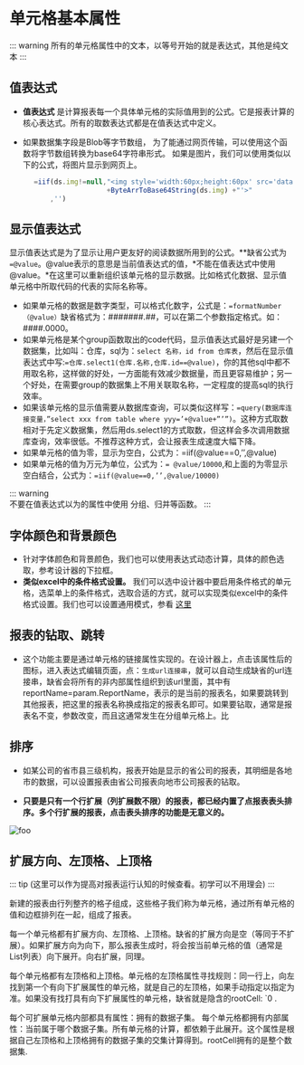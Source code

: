 # 单元格基本属性

::: warning
所有的单元格属性中的文本，以等号开始的就是表达式，其他是纯文本
:::

## 值表达式

- **值表达式** 是计算报表每一个具体单元格的实际值用到的公式。它是报表计算的核心表达式。所有的取数表达式都是在值表达式中定义。

- 如果数据集字段是Blob等字节数组， 为了能通过网页传输，可以使用这个函数将字节数组转换为base64字符串形式。
      如果是图片，我们可以使用类似以下的公式，将图片显示到网页上。
``` js
      =iif(ds.img!=null,"<img style='width:60px;height:60px' src='data:image/png;base64,"
                        +ByteArrToBase64String(ds.img) +"'>"
          ,'')
```
  
## 显示值表达式
 显示值表达式是为了显示让用户更友好的阅读数据所用到的公式。**缺省公式为`=@value`。@value表示的意思是当前值表达式的值，*不能在值表达式中使用@value。*在这里可以重新组织该单元格的显示数据。比如格式化数据、显示值单元格中所取代码的代表的实际名称等。
   + 如果单元格的数据是数字类型，可以格式化数字，公式是：`=formatNumber（@value）`缺省格式为：#######.##，可以在第二个参数指定格式。如：####.0000。
   + 如果单元格是某个group函数取出的code代码，显示值表达式最好是另建一个数据集，比如叫：仓库，sql为：`select 名称，id from 仓库表`，然后在显示值表达式中写:`=仓库.select1(仓库.名称,仓库.id==@value)`，你的其他sql中都不用取名称，这样做的好处，一方面能有效减少数据量，而且更容易维护；另一个好处，在需要group的数据集上不用关联取名称，一定程度的提高sql的执行效率。
   + 如果该单元格的显示值需要从数据库查询，可以类似这样写：`=query(数据库连接变量，”select xxx from table where yyy=’+@value+”’”)`。这种方式取数相对于先定义数据集，然后用ds.select1的方式取数，但这样会多次调用数据库查询，效率很低。不推荐这种方式，会让报表生成速度大幅下降。
   + 如果单元格的值为零，显示为空白，公式为：=iif(@value==0,’’,@value)
   + 如果单元格的值为万元为单位，公式为：`= @value/10000`,和上面的为零显示空白结合，公式为：`=iif(@value==0,’’,@value/10000)`
          
::: warning  
  不要在值表达式以为的属性中使用 分组、归并等函数。
:::
## 字体颜色和背景颜色
- 针对字体颜色和背景颜色，我们也可以使用表达式动态计算，具体的颜色选取，参考设计器的下拉框。
- **类似excel中的条件格式设置。** 我们可以选中设计器中要启用条件格式的单元格，选菜单上的条件格式，选取合适的方式，就可以实现类似excel中的条件格式设置。我们也可以设置通用模式，参看 [这里](../../zh/conf/base.md#前端隔行变色和条件颜色的配置)

## 报表的钻取、跳转
- 这个功能主要是通过单元格的链接属性实现的。在设计器上，点击该属性后的图标，进入表达式编辑页面，点：`生成url连接串`，就可以自动生成缺省的url连接串，缺省会将所有的非内部属性组织到该url里面，其中有reportName=param.ReportName，表示的是当前的报表名，如果要跳转到其他报表，把这里的报表名称换成指定的报表名即可。如果要钻取，通常是报表名不变，参数改变，而且这通常发生在分组单元格上。比

## 排序
- 如某公司的省市县三级机构，报表开始是显示的省公司的报表，其明细是各地市的数据，可以设置报表由省公司报表向地市公司报表的钻取。

- **只要是只有一个行扩展（列扩展数不限）的报表，都已经内置了点报表表头排序。多个行扩展的报表，点击表头排序的功能是无意义的。**

<img :src="$withBase('//img/微信图片_20211227111416.png')" alt="foo">

## 扩展方向、左顶格、上顶格

::: tip
(这里可以作为提高对报表运行认知的时候查看。初学可以不用理会)
:::

新建的报表由行列整齐的格子组成，这些格子我们称为单元格，通过所有单元格的值和边框排列在一起，组成了报表。

每一个单元格都有扩展方向、左顶格、上顶格。缺省的扩展方向是空（等同于不扩展）。如果扩展方向为向下，那么报表生成时，将会按当前单元格的值（通常是List列表）向下展开。向右扩展，同理。

每个单元格都有左顶格和上顶格。单元格的左顶格属性寻找规则：同一行上，向左找到第一个有向下扩展属性的单元格，就是自己的左顶格，如果手动指定以指定为准。如果没有找打具有向下扩展属性的单元格，缺省就是隐含的rootCell: `0 .

每个可扩展单元格内部都具有属性：拥有的数据子集。
每个单元格都拥有内部属性：当前属于哪个数据子集。所有单元格的计算，都依赖于此展开。这个属性是根据自己左顶格和上顶格拥有的数据子集的交集计算得到。rootCell拥有的是整个数据集.

